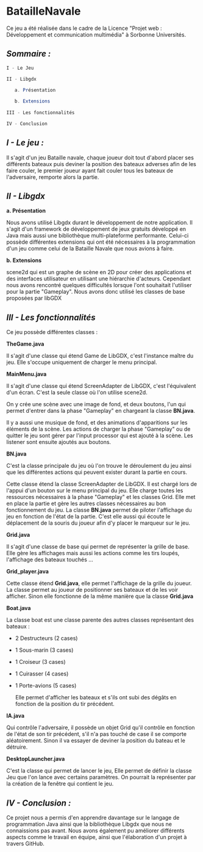 # BatailleNavale

Ce jeu a été réalisée dans le cadre de la Licence "Projet web : Développement et communication multimédia" à Sorbonne Universités.


*Sommaire :*
------------
```Java
I - Le Jeu 

II - Libgdx

   a. Présentation
  
   b. Extensions
  
III - Les fonctionnalités

IV - Conclusion
```

*I - Le jeu :*
--------------

Il s'agit d'un jeu Bataille navale, chaque joueur doit tout d'abord placer ses différents bateaux puis deviner la position des bateaux adverses afin de les faire couler, le premier joueur ayant fait couler tous les bateaux de l'adversaire, remporte alors la partie.

*II - Libgdx*
-------------

  **a. Présentation**
  
Nous avons utilisé Libgdx durant le développement de notre application. Il s'agit d'un framework de développement de jeux gratuits développé en Java mais aussi une bibliothèque multi-plateforme performante.
Celui-ci possède différentes extensions qui ont été nécessaires à la programmation d'un jeu comme celui de la Bataille Navale que nous avions à faire.

  **b. Extensions**

scene2d qui est un graphe de scène en 2D pour créer des applications et des interfaces utilisateur en utilisant une hiérarchie d'acteurs.
Cependant nous avons rencontré quelques difficultés lorsque l'ont souhaitait l'utiliser pour la partie "Gameplay". Nous avons donc utilisé les classes de base proposées par libGDX

*III - Les fonctionnalités*
---------------------------

Ce jeu possède différentes classes :

**TheGame.java**

  Il s'agit d'une classe qui étend Game de LibGDX, c'est l'instance maître du jeu. Elle s'occupe uniquement de charger le menu principal.

**MainMenu.java**

  Il s'agit d'une classe qui étend ScreenAdapter de LibGDX, c'est l'équivalent d'un écran. C'est la seule classe où l'on utilise scene2d.

  On y crée une scène avec une image de fond, et deux boutons, l'un qui permet d'entrer dans la phase "Gameplay" en chargeant la classe **BN.java**.
  
  Il y a aussi une musique de fond, et des animations d'apparitions sur les éléments de la scène.
  Les actions de charger la phase "Gameplay" ou de quitter le jeu sont gérer par l'input processor qui est ajouté à la scène. Les listener sont ensuite ajoutés aux boutons.

**BN.java**

  C'est la classe principale du jeu où l'on trouve le déroulement du jeu ainsi que les différentes actions qui peuvent exister durant la partie en cours.

  Cette classe étend la classe ScreenAdapter de LibGDX. Il est chargé lors de l'appui d'un bouton sur le menu principal du jeu. Elle charge toutes les ressources nécessaires à la phase "Gameplay" et les classes Grid. Elle met en place la partie et gère les autres classes nécessaires au bon fonctionnement du jeu. La classe **BN.java** permet de piloter l'affichage du jeu en fonction de l'état de la partie. C'est elle aussi qui écoute le déplacement de la souris du joueur afin d'y placer le marqueur sur le jeu. 
  
**Grid.java**

  Il s'agit d'une classe de base qui permet de représenter la grille de base. Elle gère les affichages mais aussi les actions comme les tirs loupés, l'affichage des bateaux touchés ...

**Grid_player.java**

  Cette classe étend **Grid.java**, elle permet l'affichage de la grille du joueur. La classe permet au joueur de positionner ses bateaux et de les voir afficher. Sinon elle fonctionne de la même manière que la classe **Grid.java**

**Boat.java**

  La classe boat est une classe parente des autres classes représentant des bateaux :

- 2 Destructeurs (2 cases)

- 1 Sous-marin (3 cases)

- 1 Croiseur (3 cases)

- 1 Cuirasser (4 cases)

- 1 Porte-avions (5 cases)

  Elle permet d'afficher les bateaux et s'ils ont subi des dégâts en fonction de la position du tir précédent.

**IA.java**

  Qui contrôle l'adversaire, il possède un objet Grid qu'il contrôle en fonction de l'état de son tir précédent, s'il n'a pas touché de case il se comporte aléatoirement. Sinon il va essayer de deviner la position du bateau et le détruire.

**DesktopLauncher.java**

  C'est la classe qui permet de lancer le jeu, Elle permet de définir la classe Jeu que l'on lance avec certains paramètres. On pourrait la représenter par la création de la fenêtre qui contient le jeu.

*IV - Conclusion :*
--------------

Ce projet nous a permis d'en apprendre davantage sur le langage de programmation Java ainsi que la bibliothèque Libgdx que nous ne connaissions pas avant. Nous avons également pu améliorer différents aspects comme le travail en équipe, ainsi que l'élaboration d'un projet à travers GitHub. 

